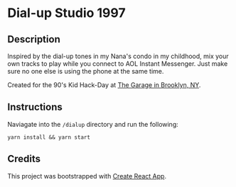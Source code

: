 # Dial-up Studio 1997

## Description
Inspired by the dial-up tones in my Nana's condo in my childhood, mix your own tracks to play while you connect to AOL Instant Messenger. Just make sure no one else is using the phone at the same time.

Created for the 90's Kid Hack-Day at [The Garage in Brooklyn, NY](https://thegarage.dev/).

## Instructions
Naviagate into the `/dialup` directory and run the following:

```
yarn install && yarn start
```

## Credits
This project was bootstrapped with [Create React App](https://github.com/facebook/create-react-app).
